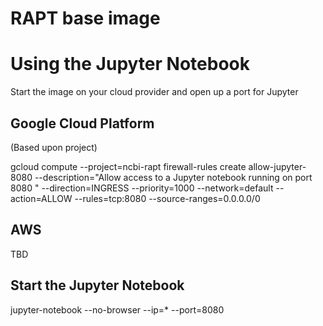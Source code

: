 # RAPT base image

# Using the Jupyter Notebook

Start the image on your cloud provider and open up a port for Jupyter

## Google Cloud Platform

(Based upon project)

gcloud compute --project=ncbi-rapt firewall-rules create allow-jupyter-8080 --description="Allow access to a Jupyter notebook running on port 8080 " --direction=INGRESS --priority=1000 --network=default --action=ALLOW --rules=tcp:8080 --source-ranges=0.0.0.0/0

## AWS

TBD


## Start the Jupyter Notebook

jupyter-notebook --no-browser --ip=* --port=8080